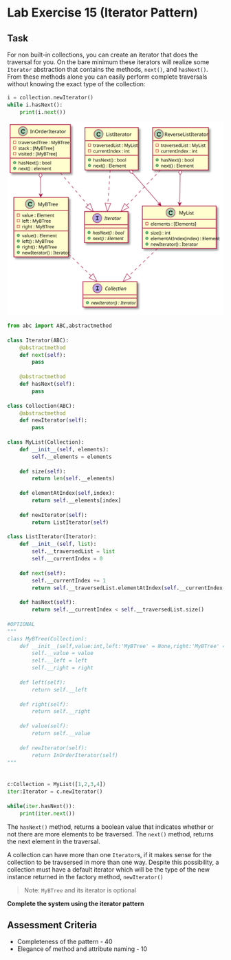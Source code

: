 # Lab Exercise 15 (Iterator Pattern)

## Task

For non built-in collections, you can create an iterator that does the traversal for you. On the bare minimum these iterators will realize some `Iterator` abstraction that contains the methods, `next()`, and `hasNext()`. From these methods alone you can easily perform complete traversals without knowing the exact type of the collection:

```python
i = collection.newIterator()
while i.hasNext():
	print(i.next())
```

![iterator](https://raw.githubusercontent.com/HowDoIGitHelp/CMSC23MDNotes/master/Markdown%20Lecture%20Notes%20and%20Lab%20Exercises/uml/iterator.svg)

```python
from abc import ABC,abstractmethod

class Iterator(ABC):
    @abstractmethod
    def next(self):
        pass

    @abstractmethod
    def hasNext(self):
        pass

class Collection(ABC):
    @abstractmethod
    def newIterator(self):
        pass

class MyList(Collection):
    def __init__(self, elements):
        self.__elements = elements

    def size(self):
        return len(self.__elements)

    def elementAtIndex(self,index):
        return self.__elements[index]

    def newIterator(self):
        return ListIterator(self)

class ListIterator(Iterator):
    def __init__(self, list):
        self.__traversedList = list
        self.__currentIndex = 0

    def next(self):
        self.__currentIndex += 1
        return self.__traversedList.elementAtIndex(self.__currentIndex-1)

    def hasNext(self):
        return self.__currentIndex < self.__traversedList.size()

#OPTIONAL
"""
class MyBTree(Collection):
    def __init__(self,value:int,left:'MyBTree' = None,right:'MyBTree' = None):
        self.__value = value
        self.__left = left
        self.__right = right

    def left(self):
        return self.__left

    def right(self):
        return self.__right

    def value(self):
        return self.__value

    def newIterator(self):
        return InOrderIterator(self)
"""


c:Collection = MyList([1,2,3,4])
iter:Iterator = c.newIterator()

while(iter.hasNext()):
    print(iter.next())
```

The `hasNext()` method, returns a boolean value that indicates whether or not there are more elements to be traversed. The `next()` method, returns the next element in the traversal. 

A collection can have more than one `Iterator`s, if it makes sense for the collection to be travsersed in more than one way. Despite this possibility, a collection must have a default iterator which will be the type of the new instance returned in the factory method, `newIterator()`

> Note: `MyBTree` and its iterator is optional

**Complete the system using the iterator pattern**

## Assessment Criteria

- Completeness of the pattern - 40
- Elegance of method and attribute naming - 10